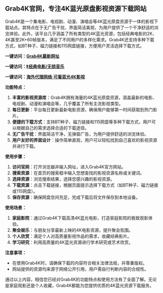 <h2>Grab4K官网，专注4K蓝光原盘影视资源下载网站</h2>
<p>Grab4K是一个集电影、电视剧、动漫、演唱会等4K蓝光原盘资源于一体的影视下载站点。其特点在于无广告干扰、界面简洁美观，为用户提供了一个干净舒适的浏览体验。此外，该平台几乎涵盖了所有类型的4K蓝光资源，包括经典电影的2K、4K甚至2K+60帧版本，满足了不同用户的多样化需求。Grab4K还支持多种下载方式，如BT种子、磁力链接和115网盘链接，方便用户灵活选择下载方式。</p>
<p><strong>一键访问：</strong><a href="https://www.ggonav.com/sites/5828.html " target="_blank"><strong>Grab4K最新网址</strong></a></p>
<p><strong>一键访问：</strong><a href="https://pan.quark.cn/s/0db22432c259" target="_blank"><strong>⏬经典电影/无损音乐</strong></a></p>
<p><strong>一键访问：</strong><a href="http://ip.harmonylink.net/share/e82025" target="_blank"><strong>海外代理网络·可看蓝光4K影视</strong></a></p>
<p><strong>功能特点：</strong></p>
<ol>
  <li><strong>丰富的影视资源库</strong>：Grab4K拥有海量的4K蓝光原盘资源，涵盖最新的电影、电视剧、动漫和演唱会等，几乎覆盖了所有主流影视类型。</li>
  <li><strong>每日更新</strong>：平台每日更新最新电影资源，确保用户能够第一时间获取到热门影片。</li>
  <li><strong>便捷的下载方式</strong>：支持BT种子、磁力链接和115网盘等多种下载方式，用户可以根据自己的需求选择合适的下载途径。</li>
  <li><strong>无广告干扰</strong>：界面简洁干净，无弹窗广告，为用户提供舒适的浏览体验。</li>
  <li><strong>用户友好的界面设计</strong>：操作简单直观，用户可以轻松找到自己喜欢的影视资源并进行下载。</li>
</ol>
<p><strong>使用步骤：</strong></p>
<ol>
  <li><strong>访问官网</strong>：打开浏览器并输入网址，进入Grab4K官方网站。</li>
  <li><strong>搜索资源</strong>：在首页的搜索框中输入您想查找的影视资源名称或关键词。</li>
  <li><strong>选择资源</strong>：浏览搜索结果，选择您感兴趣的影视资源。</li>
  <li><strong>下载资源</strong>：点击下载链接，根据页面提示选择下载方式（如BT种子、磁力链接或115网盘）。</li>
  <li><strong>保存资源</strong>：确保网盘空间充足，完成下载后将文件保存到本地设备。</li>
</ol>
<p><strong>使用场景：</strong></p>
<ol>
  <li><strong>家庭影院</strong>：通过Grab4K下载高清4K蓝光电影，打造家庭影院的极致观影体验。</li>
  <li><strong>聚会娱乐</strong>：与朋友分享最新上映的4K电影资源，提升聚会氛围。</li>
  <li><strong>个人欣赏</strong>：满足个人对高质量影视作品的需求，收藏经典影片。</li>
  <li><strong>学习研究</strong>：利用高质量的4K蓝光资源进行学术研究或艺术欣赏。</li>
</ol>
<p><strong>注意事项：</strong></p>
<ul>
  <li>在使用Grab4K时，请确保下载的内容符合相关法律法规，并尊重版权。</li>
  <li>网站提供的资源均来源于网络公开引用，用户需自行判断内容的合规性。</li>
</ul>
<p>通过以上内容，相信您已经对Grab4K的功能特点和使用方法有了全面了解。无论是家庭观影还是个人收藏，Grab4K都能为您提供优质的4K蓝光资源下载服务。</p>
